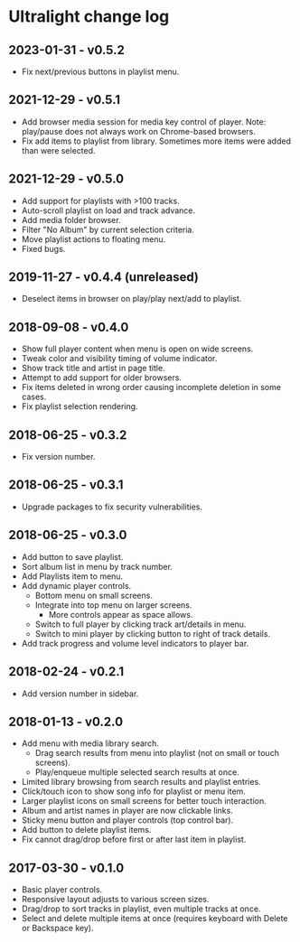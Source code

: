 # Ultralight change log

## 2023-01-31 - v0.5.2
- Fix next/previous buttons in playlist menu.

## 2021-12-29 - v0.5.1
- Add browser media session for media key control of player. Note: play/pause
  does not always work on Chrome-based browsers.
- Fix add items to playlist from library. Sometimes more items were added than
  were selected.

## 2021-12-29 - v0.5.0
- Add support for playlists with >100 tracks.
- Auto-scroll playlist on load and track advance.
- Add media folder browser.
- Filter "No Album" by current selection criteria.
- Move playlist actions to floating menu.
- Fixed bugs.

## 2019-11-27 - v0.4.4 (unreleased)
- Deselect items in browser on play/play next/add to playlist.

## 2018-09-08 - v0.4.0

- Show full player content when menu is open on wide screens.
- Tweak color and visibility timing of volume indicator.
- Show track title and artist in page title.
- Attempt to add support for older browsers.
- Fix items deleted in wrong order causing incomplete deletion in some cases.
- Fix playlist selection rendering.

## 2018-06-25 - v0.3.2

- Fix version number.

## 2018-06-25 - v0.3.1

- Upgrade packages to fix security vulnerabilities.

## 2018-06-25 - v0.3.0

- Add button to save playlist.
- Sort album list in menu by track number.
- Add Playlists item to menu.
- Add dynamic player controls.
  - Bottom menu on small screens.
  - Integrate into top menu on larger screens.
    - More controls appear as space allows.
  - Switch to full player by clicking track art/details in menu.
  - Switch to mini player by clicking button to right of track details.
- Add track progress and volume level indicators to player bar.

## 2018-02-24 - v0.2.1

- Add version number in sidebar.

## 2018-01-13 - v0.2.0

- Add menu with media library search.
  - Drag search results from menu into playlist (not on small or touch screens).
  - Play/enqueue multiple selected search results at once.
- Limited library browsing from search results and playlist entries.
- Click/touch icon to show song info for playlist or menu item.
- Larger playlist icons on small screens for better touch interaction.
- Album and artist names in player are now clickable links.
- Sticky menu button and player controls (top control bar).
- Add button to delete playlist items.
- Fix cannot drag/drop before first or after last item in playlist.

## 2017-03-30 - v0.1.0

- Basic player controls.
- Responsive layout adjusts to various screen sizes.
- Drag/drop to sort tracks in playlist, even multiple tracks at once.
- Select and delete multiple items at once (requires keyboard with Delete or
  Backspace key).
